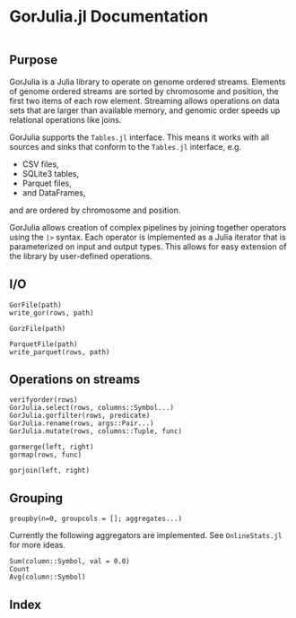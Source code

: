 # GorJulia.jl Documentation

```@contents
```

## Purpose

GorJulia is a Julia library to operate on genome ordered
streams. Elements of genome ordered streams are sorted by chromosome
and position, the first two items of each row element. Streaming
allows operations on data sets that are larger than available memory,
and genomic order speeds up relational operations like joins.

GorJulia supports the `Tables.jl` interface. This means it works with
all sources and sinks that conform to the `Tables.jl` interface, e.g.

- CSV files,
- SQLite3 tables,
- Parquet files,
- and DataFrames,

and are ordered by chromosome and position.

GorJulia allows creation of complex pipelines by joining together
operators using the `|>` syntax. Each operator is implemented as a
Julia iterator that is parameterized on input and output types. This
allows for easy extension of the library by user-defined operations.


## I/O

```@docs
GorFile(path)
write_gor(rows, path)

GorzFile(path)

ParquetFile(path)
write_parquet(rows, path)
```

## Operations on streams

```@docs
verifyorder(rows)
GorJulia.select(rows, columns::Symbol...)
GorJulia.gorfilter(rows, predicate)
GorJulia.rename(rows, args::Pair...)
GorJulia.mutate(rows, columns::Tuple, func)

gormerge(left, right)
gormap(rows, func)

gorjoin(left, right)
```

## Grouping

```@docs
groupby(n=0, groupcols = []; aggregates...)
```

Currently the following aggregators are implemented. See
`OnlineStats.jl` for more ideas.

```@docs
Sum(column::Symbol, val = 0.0)
Count
Avg(column::Symbol)
```


## Index

```@index
```